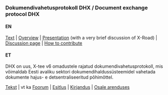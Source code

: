 ### Dokumendivahetusprotokoll DHX / Document exchange protocol DHX

#### EN

[Text](Protocol.md) | [Overview](https://github.com/e-gov/DHX/blob/master/files/Overview.md) |  [Presentation](https://github.com/e-gov/DHX/blob/master/files/DHX_EN%20%282%29.pdf) (with a very brief discussion of X-Road) | [Discussion page](https://github.com/e-gov/DHX/issues) | [How to contribute](https://github.com/e-gov/DHX/blob/master/CONTRIBUTING.md)

#### ET

DHX on uus, X-tee v6 omadustele rajatud dokumendivahetusprotokoll, mis võimaldab Eesti avaliku sektori dokumendihaldussüsteemidel vahetada dokumente hajus- e detsentraliseeritud põhimõttel.

[Tekst](https://github.com/e-gov/DHX/blob/master/Protokoll.md) | vt ka [Foorum](https://github.com/e-gov/DHX/issues) | [Esitlus](http://slides.com/priitparmakson/dhx/fullscreen) | [Kirjandus](https://github.com/e-gov/DHX/blob/master/files/Kirjandus.md) | [Osale arenduses](https://github.com/e-gov/DHX/blob/master/CONTRIBUTING.md)
